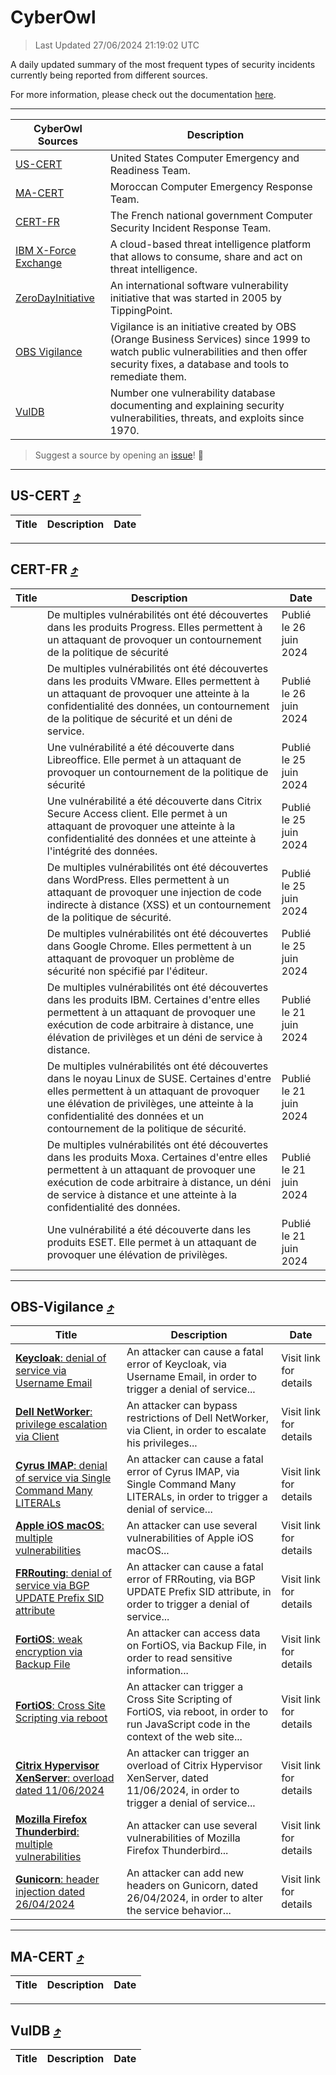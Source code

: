 
 <div id='top'></div>

# CyberOwl

 > Last Updated 27/06/2024 21:19:02 UTC
 
 A daily updated summary of the most frequent types of security incidents currently being reported from different sources.
 
 For more information, please check out the documentation [here](./docs/README.md).
 
 ---
 |CyberOwl Sources|Description|
 |---|---|
 |[US-CERT](#us-cert-arrow_heading_up)|United States Computer Emergency and Readiness Team.|
 |[MA-CERT](#ma-cert-arrow_heading_up)|Moroccan Computer Emergency Response Team.|
 |[CERT-FR](#cert-fr-arrow_heading_up)|The French national government Computer Security Incident Response Team.|
 |[IBM X-Force Exchange](#ibmcloud-arrow_heading_up)|A cloud-based threat intelligence platform that allows to consume, share and act on threat intelligence.|
 |[ZeroDayInitiative](#zerodayinitiative-arrow_heading_up)|An international software vulnerability initiative that was started in 2005 by TippingPoint.|
 |[OBS Vigilance](#obs-vigilance-arrow_heading_up)|Vigilance is an initiative created by OBS (Orange Business Services) since 1999 to watch public vulnerabilities and then offer security fixes, a database and tools to remediate them.|
 |[VulDB](#vuldb-arrow_heading_up)|Number one vulnerability database documenting and explaining security vulnerabilities, threats, and exploits since 1970.|
 
 > Suggest a source by opening an [issue](https://github.com/karimhabush/cyberowl/issues)! :raised_hands:
 ---

## US-CERT [:arrow_heading_up:](#cyberowl)

 |Title|Description|Date|
 |---|---|---|
 
 ---

## CERT-FR [:arrow_heading_up:](#cyberowl)

 |Title|Description|Date|
 |---|---|---|
 |[](https://www.cert.ssi.gouv.fr/avis/CERTFR-2024-AVI-0520/)|De multiples vulnérabilités ont été découvertes dans les produits Progress. Elles permettent à un attaquant de provoquer un contournement de la politique de sécurité|Publié le 26 juin 2024|
 |[](https://www.cert.ssi.gouv.fr/avis/CERTFR-2024-AVI-0519/)|De multiples vulnérabilités ont été découvertes dans les produits VMware. Elles permettent à un attaquant de provoquer une atteinte à la confidentialité des données, un contournement de la politique de sécurité et un déni de service.|Publié le 26 juin 2024|
 |[](https://www.cert.ssi.gouv.fr/avis/CERTFR-2024-AVI-0518/)|Une vulnérabilité a été découverte dans Libreoffice. Elle permet à un attaquant de provoquer un contournement de la politique de sécurité|Publié le 25 juin 2024|
 |[](https://www.cert.ssi.gouv.fr/avis/CERTFR-2024-AVI-0517/)|Une vulnérabilité a été découverte dans Citrix Secure Access client. Elle permet à un attaquant de provoquer une atteinte à la confidentialité des données et une atteinte à l'intégrité des données.|Publié le 25 juin 2024|
 |[](https://www.cert.ssi.gouv.fr/avis/CERTFR-2024-AVI-0516/)|De multiples vulnérabilités ont été découvertes dans WordPress. Elles permettent à un attaquant de provoquer une injection de code indirecte à distance (XSS) et un contournement de la politique de sécurité.|Publié le 25 juin 2024|
 |[](https://www.cert.ssi.gouv.fr/avis/CERTFR-2024-AVI-0515/)|De multiples vulnérabilités ont été découvertes dans Google Chrome. Elles permettent à un attaquant de provoquer un problème de sécurité non spécifié par l'éditeur.|Publié le 25 juin 2024|
 |[](https://www.cert.ssi.gouv.fr/avis/CERTFR-2024-AVI-0514/)|De multiples vulnérabilités ont été découvertes dans les produits IBM. Certaines d'entre elles permettent à un attaquant de provoquer une exécution de code arbitraire à distance, une élévation de privilèges et un déni de service à distance.|Publié le 21 juin 2024|
 |[](https://www.cert.ssi.gouv.fr/avis/CERTFR-2024-AVI-0513/)|De multiples vulnérabilités ont été découvertes dans le noyau Linux de SUSE. Certaines d'entre elles permettent à un attaquant de provoquer une élévation de privilèges, une atteinte à la confidentialité des données et un contournement de la politique de sécurité.|Publié le 21 juin 2024|
 |[](https://www.cert.ssi.gouv.fr/avis/CERTFR-2024-AVI-0512/)|De multiples vulnérabilités ont été découvertes dans les produits Moxa. Certaines d'entre elles permettent à un attaquant de provoquer une exécution de code arbitraire à distance, un déni de service à distance et une atteinte à la confidentialité des données.|Publié le 21 juin 2024|
 |[](https://www.cert.ssi.gouv.fr/avis/CERTFR-2024-AVI-0511/)|Une vulnérabilité a été découverte dans les produits ESET. Elle permet à un attaquant de provoquer une élévation de privilèges.|Publié le 21 juin 2024|
 
 ---

## OBS-Vigilance [:arrow_heading_up:](#cyberowl)

 |Title|Description|Date|
 |---|---|---|
 |[<a href="https://vigilance.fr/vulnerability/Keycloak-denial-of-service-via-Username-Email-44509" class="noirorange"><b>Keycloak</b>: denial of service via Username Email</a>](https://vigilance.fr/vulnerability/Keycloak-denial-of-service-via-Username-Email-44509)|An attacker can cause a fatal error of Keycloak, via Username Email, in order to trigger a denial of service...|Visit link for details|
 |[<a href="https://vigilance.fr/vulnerability/Dell-NetWorker-privilege-escalation-via-Client-42391" class="noirorange"><b>Dell NetWorker</b>: privilege escalation via Client</a>](https://vigilance.fr/vulnerability/Dell-NetWorker-privilege-escalation-via-Client-42391)|An attacker can bypass restrictions of Dell NetWorker, via Client, in order to escalate his privileges...|Visit link for details|
 |[<a href="https://vigilance.fr/vulnerability/Cyrus-IMAP-denial-of-service-via-Single-Command-Many-LITERALs-44503" class="noirorange"><b>Cyrus IMAP</b>: denial of service via Single Command Many LITERALs</a>](https://vigilance.fr/vulnerability/Cyrus-IMAP-denial-of-service-via-Single-Command-Many-LITERALs-44503)|An attacker can cause a fatal error of Cyrus IMAP, via Single Command Many LITERALs, in order to trigger a denial of service...|Visit link for details|
 |[<a href="https://vigilance.fr/vulnerability/Apple-iOS-macOS-multiple-vulnerabilities-42388" class="noirorange"><b>Apple iOS  macOS</b>: multiple vulnerabilities</a>](https://vigilance.fr/vulnerability/Apple-iOS-macOS-multiple-vulnerabilities-42388)|An attacker can use several vulnerabilities of Apple iOS  macOS...|Visit link for details|
 |[<a href="https://vigilance.fr/vulnerability/FRRouting-denial-of-service-via-BGP-UPDATE-Prefix-SID-attribute-44159" class="noirorange"><b>FRRouting</b>: denial of service via BGP UPDATE Prefix SID attribute</a>](https://vigilance.fr/vulnerability/FRRouting-denial-of-service-via-BGP-UPDATE-Prefix-SID-attribute-44159)|An attacker can cause a fatal error of FRRouting, via BGP UPDATE Prefix SID attribute, in order to trigger a denial of service...|Visit link for details|
 |[<a href="https://vigilance.fr/vulnerability/FortiOS-weak-encryption-via-Backup-File-44489" class="noirorange"><b>FortiOS</b>: weak encryption via Backup File</a>](https://vigilance.fr/vulnerability/FortiOS-weak-encryption-via-Backup-File-44489)|An attacker can access data on FortiOS, via Backup File, in order to read sensitive information...|Visit link for details|
 |[<a href="https://vigilance.fr/vulnerability/FortiOS-Cross-Site-Scripting-via-reboot-44486" class="noirorange"><b>FortiOS</b>: Cross Site Scripting via reboot</a>](https://vigilance.fr/vulnerability/FortiOS-Cross-Site-Scripting-via-reboot-44486)|An attacker can trigger a Cross Site Scripting of FortiOS, via reboot, in order to run JavaScript code in the context of the web site...|Visit link for details|
 |[<a href="https://vigilance.fr/vulnerability/Citrix-Hypervisor-XenServer-overload-dated-11-06-2024-44483" class="noirorange"><b>Citrix Hypervisor  XenServer</b>: overload dated 11/06/2024</a>](https://vigilance.fr/vulnerability/Citrix-Hypervisor-XenServer-overload-dated-11-06-2024-44483)|An attacker can trigger an overload of Citrix Hypervisor  XenServer, dated 11/06/2024, in order to trigger a denial of service...|Visit link for details|
 |[<a href="https://vigilance.fr/vulnerability/Mozilla-Firefox-Thunderbird-multiple-vulnerabilities-42386" class="noirorange"><b>Mozilla Firefox  Thunderbird</b>: multiple vulnerabilities</a>](https://vigilance.fr/vulnerability/Mozilla-Firefox-Thunderbird-multiple-vulnerabilities-42386)|An attacker can use several vulnerabilities of Mozilla Firefox  Thunderbird...|Visit link for details|
 |[<a href="https://vigilance.fr/vulnerability/Gunicorn-header-injection-dated-26-04-2024-44155" class="noirorange"><b>Gunicorn</b>: header injection dated 26/04/2024</a>](https://vigilance.fr/vulnerability/Gunicorn-header-injection-dated-26-04-2024-44155)|An attacker can add new headers on Gunicorn, dated 26/04/2024, in order to alter the service behavior...|Visit link for details|
 
 ---

## MA-CERT [:arrow_heading_up:](#cyberowl)

 |Title|Description|Date|
 |---|---|---|
 
 ---

## VulDB [:arrow_heading_up:](#cyberowl)

 |Title|Description|Date|
 |---|---|---|
 